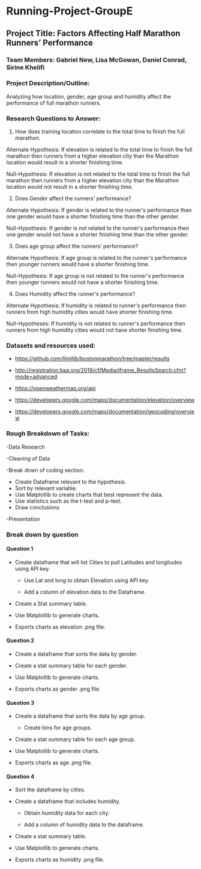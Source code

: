 # Running-Project-GroupE

## Project Title: Factors Affecting Half Marathon Runners’ Performance

### Team Members: Gabriel New, Lisa McGowan, Daniel Conrad, Sirine Khelifi

### Project Description/Outline: 

Analyzing how location, gender, age group and humidity affect the performance of full marathon runners.

### Research Questions to Answer:
1. How does training location correlate to the total time to finish the full marathon.

Alternate Hypothesis: If elevation is related to the total time to finish the full marathon then runners from a higher elevation city than the Marathon location would result in a shorter finishing time.

Null-Hypothesis:  If elevation is not related to the total time to finish the full marathon then runners from a higher elevation city than the Marathon location would not result in a shorter finishing time.

2. Does Gender affect the runners’ performance?

Alternate Hypothesis: If gender is related to the runner's performance then one gender would have a shorter finishing time than the other gender.

Null-Hypothesis: If gender is not related to the runner's performance then one gender would not have a shorter finishing time than the other gender.

3. Does age group affect the runners’ performance?

Alternate Hypothesis: If age group is related to the runner's performance then younger runners would have a shorter finishing time.

Null-Hypothesis: If age group is not related to the runner's performance then younger runners would not have a shorter finishing time.

4. Does Humidity affect the runner's performance?

Alternate Hypothesis: If humidity is related to runner's performance then runners from high humidity cities would have shorter finishing time.

Null-Hypotheses: If humidity is not related to runner's performance then runners from high humidity cities would not have shorter finishing time.


### Datasets and resources used:

- https://github.com/llimllib/bostonmarathon/tree/master/results

- http://registration.baa.org/2019/cf/Media/iframe_ResultsSearch.cfm?mode=advanced

- https://openweathermap.org/api

- https://developers.google.com/maps/documentation/elevation/overview

- https://developers.google.com/maps/documentation/geocoding/overview

### Rough Breakdown of Tasks:

-Data Research

-Cleaning of Data

-Break down of coding section:

* Create Dataframe relevant to the hypothesis.
* Sort by relevant variable.
* Use Matplotlib to create charts that best represent the data.
* Use statistics such as the t-test and p-test.
* Draw conclusions

-Presentation 

### Break down by question

#### Question 1
- Create dataframe that will list Cities to pull Latitudes and longitudes using API key.

    - Use Lat and long to obtain Elevation using API key.

    - Add a column of elevation data to the Dataframe.

- Create a Stat summary table.

- Use Matplotlib to generate charts.

- Exports charts as elevation .png file.

#### Question 2
- Create a dataframe that sorts the data by gender.

- Create a stat summary table for each gender.

- Use Matplotlib to generate charts.

- Exports charts as gender .png file.

#### Question 3
- Create a dataframe that sorts the data by age group.
   
   - Create bins for age groups. 

- Create a stat summary table for each age group.

- Use Matplotlib to generate charts.

- Exports charts as age .png file.

#### Question 4
- Sort the dataframe by cities.

- Create a dataframe that includes humidity.

    - Obtain humidity data for each city.

    - Add a column of humidity data to the dataframe.

- Create a stat summary table.

- Use Matplotlib to generate charts.

- Exports charts as humidity .png file.